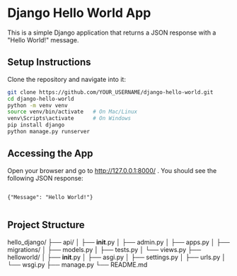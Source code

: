 # Django Hello World App

This is a simple Django application that returns a JSON response with a "Hello World!" message.

## Setup Instructions

Clone the repository and navigate into it:

```bash
git clone https://github.com/YOUR_USERNAME/django-hello-world.git
cd django-hello-world
python -m venv venv
source venv/bin/activate   # On Mac/Linux
venv\Scripts\activate      # On Windows
pip install django
python manage.py runserver
```


## Accessing the App

Open your browser and go to http://127.0.0.1:8000/
. You should see the following JSON response:

```

{"Message": "Hello World!"}


```

## Project Structure


hello_django/
├── api/
│   ├── __init__.py
│   ├── admin.py
│   ├── apps.py
│   ├── migrations/
│   ├── models.py
│   ├── tests.py
│   └── views.py
├── helloworld/
│   ├── __init__.py
│   ├── asgi.py
│   ├── settings.py
│   ├── urls.py
│   └── wsgi.py
├── manage.py
└── README.md
